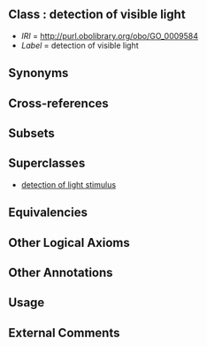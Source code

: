 
## Class : detection of visible light

 * *IRI* = http://purl.obolibrary.org/obo/GO_0009584
 * *Label* = detection of visible light

## Synonyms


## Cross-references


## Subsets


## Superclasses

 * [detection of light stimulus](../../GO/83/GO_0009583.md)

## Equivalencies


## Other Logical Axioms


## Other Annotations


## Usage


## External Comments

